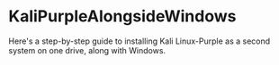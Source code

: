 # KaliPurpleAlongsideWindows
Here's a step-by-step guide to installing Kali Linux-Purple as a second system on one drive, along with Windows.
